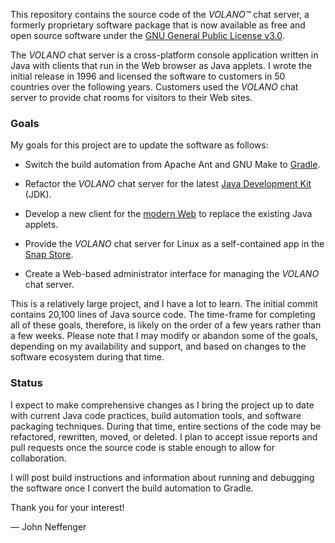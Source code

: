 This repository contains the source code of the *VOLANO™* chat server, a formerly proprietary software package that is now available as free and open source software under the [GNU General Public License v3.0](LICENSE).

The *VOLANO* chat server is a cross-platform console application written in Java with clients that run in the Web browser as Java applets. I wrote the initial release in 1996 and licensed the software to customers in 50 countries over the following years. Customers used the *VOLANO* chat server to provide chat rooms for visitors to their Web sites.

### Goals

My goals for this project are to update the software as follows:

- Switch the build automation from Apache Ant and GNU Make to [Gradle](https://docs.gradle.org/current/userguide/multi_project_builds.html).

- Refactor the *VOLANO* chat server for the latest [Java Development Kit](https://jdk.java.net/) (JDK).

- Develop a new client for the [modern Web](https://developer.mozilla.org/en-US/docs/Web/API/Websockets_API) to replace the existing Java applets.

- Provide the *VOLANO* chat server for Linux as a self-contained app in the [Snap Store](https://snapcraft.io/store).

- Create a Web-based administrator interface for managing the *VOLANO* chat server.

This is a relatively large project, and I have a lot to learn. The initial commit contains 20,100 lines of Java source code. The time-frame for completing all of these goals, therefore, is likely on the order of a few years rather than a few weeks. Please note that I may modify or abandon some of the goals, depending on my availability and support, and based on changes to the software ecosystem during that time.

### Status

I expect to make comprehensive changes as I bring the project up to date with current Java code practices, build automation tools, and software packaging techniques. During that time, entire sections of the code may be refactored, rewritten, moved, or deleted. I plan to accept issue reports and pull requests once the source code is stable enough to allow for collaboration.

I will post build instructions and information about running and debugging the software once I convert the build automation to Gradle.

Thank you for your interest!

— John Neffenger
